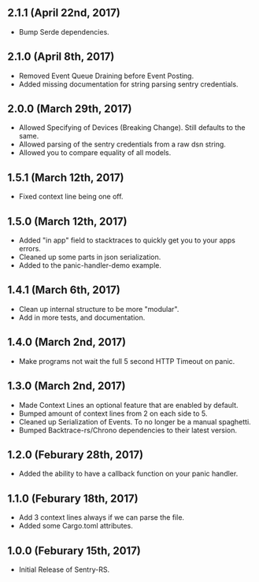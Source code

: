 ## 2.1.1 (April 22nd, 2017)

- Bump Serde dependencies.

## 2.1.0 (April 8th, 2017)

- Removed Event Queue Draining before Event Posting.
- Added missing documentation for string parsing sentry credentials.

## 2.0.0 (March 29th, 2017)

- Allowed Specifying of Devices (Breaking Change). Still defaults to the same.
- Allowed parsing of the sentry credentials from a raw dsn string.
- Allowed you to compare equality of all models.

## 1.5.1 (March 12th, 2017)

- Fixed context line being one off.

## 1.5.0 (March 12th, 2017)

- Added "in app" field to stacktraces to quickly get you to your apps errors.
- Cleaned up some parts in json serialization.
- Added to the panic-handler-demo example.

## 1.4.1 (March 6th, 2017)

- Clean up internal structure to be more "modular".
- Add in more tests, and documentation.

## 1.4.0 (March 2nd, 2017)

- Make programs not wait the full 5 second HTTP Timeout on panic.

## 1.3.0 (March 2nd, 2017)

- Made Context Lines an optional feature that are enabled by default.
- Bumped amount of context lines from 2 on each side to 5.
- Cleaned up Serialization of Events. To no longer be a manual spaghetti.
- Bumped Backtrace-rs/Chrono dependencies to their latest version.

## 1.2.0 (Feburary 28th, 2017)

- Added the ability to have a callback function on your panic handler.

## 1.1.0 (Feburary 18th, 2017)

- Add 3 context lines always if we can parse the file.
- Added some Cargo.toml attributes.

## 1.0.0 (Feburary 15th, 2017)

- Initial Release of Sentry-RS.